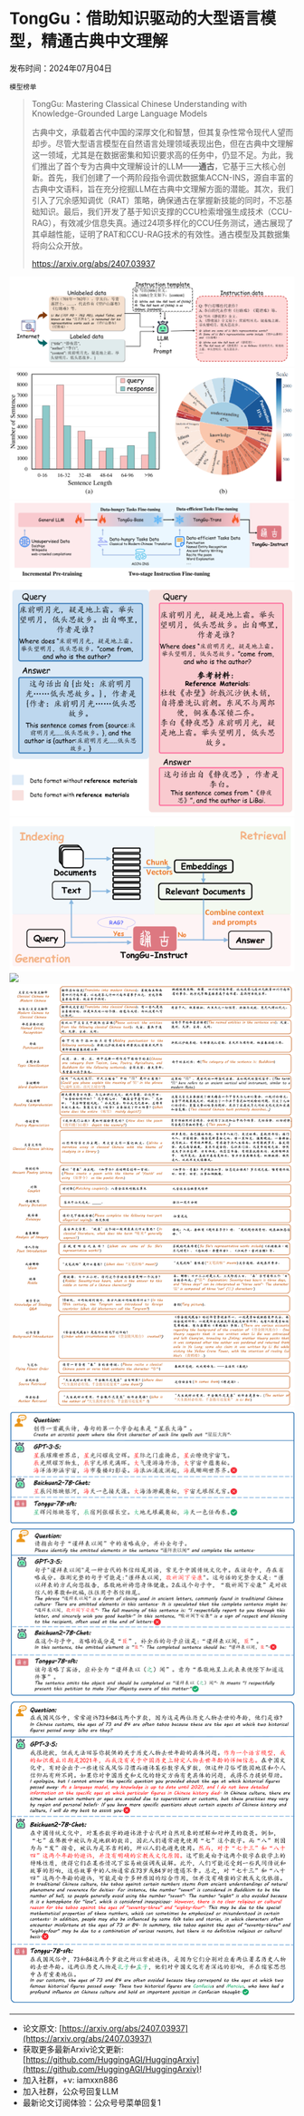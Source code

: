 # TongGu：借助知识驱动的大型语言模型，精通古典中文理解
发布时间：2024年07月04日

`模型榜单`
> TongGu: Mastering Classical Chinese Understanding with Knowledge-Grounded Large Language Models
>
> 古典中文，承载着古代中国的深厚文化和智慧，但其复杂性常令现代人望而却步。尽管大型语言模型在自然语言处理领域表现出色，但在古典中文理解这一领域，尤其是在数据密集和知识要求高的任务中，仍显不足。为此，我们推出了首个专为古典中文理解设计的LLM——**通古**，它基于三大核心创新。首先，我们创建了一个两阶段指令调优数据集ACCN-INS，源自丰富的古典中文语料，旨在充分挖掘LLM在古典中文理解方面的潜能。其次，我们引入了冗余感知调优（RAT）策略，确保通古在掌握新技能的同时，不忘基础知识。最后，我们开发了基于知识支撑的CCU检索增强生成技术（CCU-RAG），有效减少信息失真。通过24项多样化的CCU任务测试，通古展现了其卓越性能，证明了RAT和CCU-RAG技术的有效性。通古模型及其数据集将向公众开放。
>
> https://arxiv.org/abs/2407.03937

![](https://raw.githubusercontent.com/HuggingAGI/HuggingArxiv/main/paper_images/2407.03937/x1.png)
![](https://raw.githubusercontent.com/HuggingAGI/HuggingArxiv/main/paper_images/2407.03937/x2.png)
![](https://raw.githubusercontent.com/HuggingAGI/HuggingArxiv/main/paper_images/2407.03937/x3.png)
![](https://raw.githubusercontent.com/HuggingAGI/HuggingArxiv/main/paper_images/2407.03937/x4.png)
![](https://raw.githubusercontent.com/HuggingAGI/HuggingArxiv/main/paper_images/2407.03937/x5.png)
![](https://raw.githubusercontent.com/HuggingAGI/HuggingArxiv/main/paper_images/2407.03937/leader_board.png)
![](https://raw.githubusercontent.com/HuggingAGI/HuggingArxiv/main/paper_images/2407.03937/x6.png)
![](https://raw.githubusercontent.com/HuggingAGI/HuggingArxiv/main/paper_images/2407.03937/x7.png)
![](https://raw.githubusercontent.com/HuggingAGI/HuggingArxiv/main/paper_images/2407.03937/x8.png)
![](https://raw.githubusercontent.com/HuggingAGI/HuggingArxiv/main/paper_images/2407.03937/x9.png)

<hr />

- 论文原文: [https://arxiv.org/abs/2407.03937](https://arxiv.org/abs/2407.03937)
- 获取更多最新Arxiv论文更新: [https://github.com/HuggingAGI/HuggingArxiv](https://github.com/HuggingAGI/HuggingArxiv)!
- 加入社群，+v: iamxxn886
- 加入社群，公众号回复LLM
- 最新论文订阅体验：公众号号菜单回复1